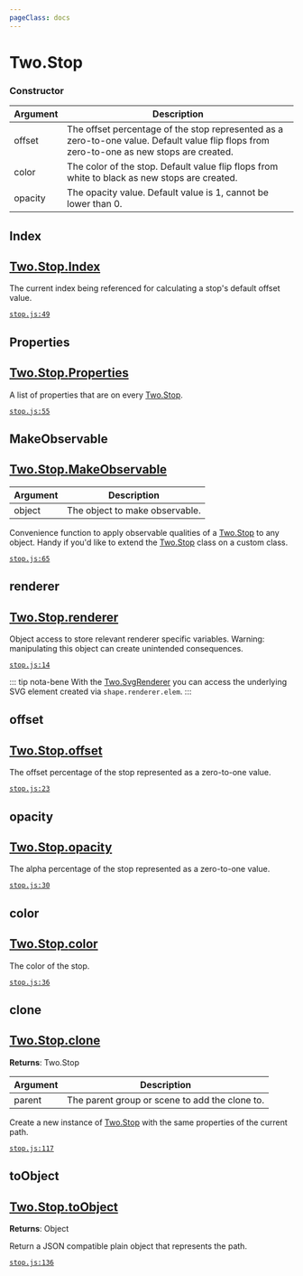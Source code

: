 ```yaml
---
pageClass: docs
---
```


# Two.Stop






<div class="meta">
  <custom-button text="Source" type="source" href="https://github.com/jonobr1/two.js/blob/dev/src/effects/stop.js" />
</div>



### Constructor


| Argument | Description |
| ---- | ----------- |
|  offset  | The offset percentage of the stop represented as a zero-to-one value. Default value flip flops from zero-to-one as new stops are created. |
|  color  | The color of the stop. Default value flip flops from white to black as new stops are created. |
|  opacity  | The opacity value. Default value is 1, cannot be lower than 0. |



<div class="static member ">

## Index

<h2 class="longname" aria-hidden="true"><a href="#Index"><span class="prefix">Two.Stop.</span><span class="shortname">Index</span></a></h2>










<div class="properties">

The current index being referenced for calculating a stop's default offset value.

</div>








<div class="meta">

  [`stop.js:49`](https://github.com/jonobr1/two.js/blob/dev/src/effects/stop.js#L49)

</div>






</div>



<div class="static member ">

## Properties

<h2 class="longname" aria-hidden="true"><a href="#Properties"><span class="prefix">Two.Stop.</span><span class="shortname">Properties</span></a></h2>










<div class="properties">

A list of properties that are on every [Two.Stop](/docs/stop).

</div>








<div class="meta">

  [`stop.js:55`](https://github.com/jonobr1/two.js/blob/dev/src/effects/stop.js#L55)

</div>






</div>



<div class="static function ">

## MakeObservable

<h2 class="longname" aria-hidden="true"><a href="#MakeObservable"><span class="prefix">Two.Stop.</span><span class="shortname">MakeObservable</span></a></h2>












<div class="params">

| Argument | Description |
| ---- | ----------- |
|  object  | The object to make observable. |
</div>




<div class="description">

Convenience function to apply observable qualities of a [Two.Stop](/docs/stop) to any object. Handy if you'd like to extend the [Two.Stop](/docs/stop) class on a custom class.

</div>



<div class="meta">

  [`stop.js:65`](https://github.com/jonobr1/two.js/blob/dev/src/effects/stop.js#L65)

</div>






</div>



<div class="instance member ">

## renderer

<h2 class="longname" aria-hidden="true"><a href="#renderer"><span class="prefix">Two.Stop.</span><span class="shortname">renderer</span></a></h2>










<div class="properties">



</div>






<div class="description">

Object access to store relevant renderer specific variables. Warning: manipulating this object can create unintended consequences.

</div>



<div class="meta">

  [`stop.js:14`](https://github.com/jonobr1/two.js/blob/dev/src/effects/stop.js#L14)

</div>



<div class="tags">


::: tip nota-bene
With the [Two.SvgRenderer](/docs/svgrenderer) you can access the underlying SVG element created via `shape.renderer.elem`.
:::


</div>




</div>



<div class="instance member ">

## offset

<h2 class="longname" aria-hidden="true"><a href="#offset"><span class="prefix">Two.Stop.</span><span class="shortname">offset</span></a></h2>










<div class="properties">

The offset percentage of the stop represented as a zero-to-one value.

</div>








<div class="meta">

  [`stop.js:23`](https://github.com/jonobr1/two.js/blob/dev/src/effects/stop.js#L23)

</div>






</div>



<div class="instance member ">

## opacity

<h2 class="longname" aria-hidden="true"><a href="#opacity"><span class="prefix">Two.Stop.</span><span class="shortname">opacity</span></a></h2>










<div class="properties">

The alpha percentage of the stop represented as a zero-to-one value.

</div>








<div class="meta">

  [`stop.js:30`](https://github.com/jonobr1/two.js/blob/dev/src/effects/stop.js#L30)

</div>






</div>



<div class="instance member ">

## color

<h2 class="longname" aria-hidden="true"><a href="#color"><span class="prefix">Two.Stop.</span><span class="shortname">color</span></a></h2>










<div class="properties">

The color of the stop.

</div>








<div class="meta">

  [`stop.js:36`](https://github.com/jonobr1/two.js/blob/dev/src/effects/stop.js#L36)

</div>






</div>



<div class="instance function ">

## clone

<h2 class="longname" aria-hidden="true"><a href="#clone"><span class="prefix">Two.Stop.</span><span class="shortname">clone</span></a></h2>




<div class="returns">

__Returns__: Two.Stop



</div>









<div class="params">

| Argument | Description |
| ---- | ----------- |
|  parent  | The parent group or scene to add the clone to. |
</div>




<div class="description">

Create a new instance of [Two.Stop](/docs/stop) with the same properties of the current path.

</div>



<div class="meta">

  [`stop.js:117`](https://github.com/jonobr1/two.js/blob/dev/src/effects/stop.js#L117)

</div>






</div>



<div class="instance function ">

## toObject

<h2 class="longname" aria-hidden="true"><a href="#toObject"><span class="prefix">Two.Stop.</span><span class="shortname">toObject</span></a></h2>




<div class="returns">

__Returns__: Object



</div>












<div class="description">

Return a JSON compatible plain object that represents the path.

</div>



<div class="meta">

  [`stop.js:136`](https://github.com/jonobr1/two.js/blob/dev/src/effects/stop.js#L136)

</div>






</div>



